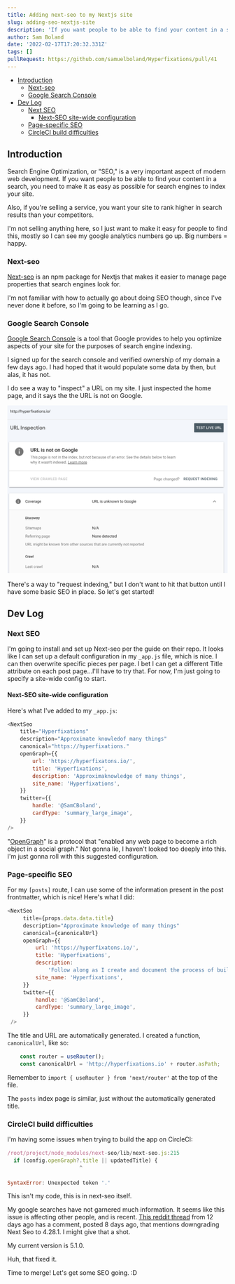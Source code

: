 ```yaml
---
title: Adding next-seo to my Nextjs site
slug: adding-seo-nextjs-site
description: 'If you want people to be able to find your content in a search, you need to make it as easy as possible for search engines to index your site.'
author: Sam Boland
date: '2022-02-17T17:20:32.331Z'
tags: []
pullRequest: https://github.com/samuelboland/Hyperfixations/pull/41
---
```


- [Introduction](#introduction)
  - [Next-seo](#next-seo)
  - [Google Search Console](#google-search-console)
- [Dev Log](#dev-log)
  - [Next SEO](#next-seo-1)
    - [Next-SEO site-wide configuration](#next-seo-site-wide-configuration)
  - [Page-specific SEO](#page-specific-seo)
  - [CircleCI build difficulties](#circleci-build-difficulties)

## Introduction

Search Engine Optimization, or "SEO," is a very important aspect of modern web development. If you want people to be able to find your content in a search, you need to make it as easy as possible for search engines to index your site.

Also, if you're selling a service, you want your site to rank higher in search results than your competitors.

I'm not selling anything here, so I just want to make it easy for people to find this, mostly so I can see my google analytics numbers go up. Big numbers = happy.

### Next-seo

[Next-seo](https://github.com/garmeeh/next-seo) is an npm package for Nextjs that makes it easier to manage page properties that search engines look for.

I'm not familiar with how to actually go about doing SEO though, since I've never done it before, so I'm going to be learning as I go.

### Google Search Console

[Google Search Console](https://search.google.com/search-console/about) is a tool that Google provides to help you optimize aspects of your site for the purposes of search engine indexing.

I signed up for the search console and verified ownership of my domain a few days ago. I had hoped that it would populate some data by then, but alas, it has not.

I do see a way to "inspect" a URL on my site. I just inspected the home page, and it says the the URL is not on Google.

![Image showing that my site is not on Google](../images/Screen%20Shot%202022-02-17%20at%209.29.10%20AM.png)

There's a way to "request indexing," but I don't want to hit that button until I have some basic SEO in place. So let's get started!

## Dev Log

### Next SEO

I'm going to install and set up Next-seo per the guide on their repo. It looks like I can set up a default configuration in my `_app.js` file, which is nice. I can then overwrite specific pieces per page. I bet I can get a different Title attribute on each post page...I'll have to try that. For now, I'm just going to specify a site-wide config to start.

#### Next-SEO site-wide configuration

Here's what I've added to my `_app.js`:

```js
<NextSeo
    title="Hyperfixations"
    description="Approximate knowledof many things"
    canonical="https://hyperfixations."
    openGraph={{
        url: 'https://hyperfixatons.io/',
        title: 'Hyperfixations',
        description: 'Approximaknowledge of many things',
        site_name: 'Hyperfixations',
    }}
    twitter={{
        handle: '@SamCBoland',
        cardType: 'summary_large_image',
    }}
/>
```

"[OpenGraph](https://ogp.me/)" is a protocol that "enabled any web page to become a rich object in a social graph." Not gonna lie, I haven't looked too deeply into this. I'm just gonna roll with this suggested configuration.

### Page-specific SEO

For my `[posts]` route, I can use some of the information present in the post frontmatter, which is nice! Here's what I did:

```js
<NextSeo
     title={props.data.data.title}
     description="Approximate knowledge of many things"
     canonical={canonicalUrl}
     openGraph={{
         url: 'https://hyperfixatons.io/',
         title: 'Hyperfixations',
         description:
             'Follow along as I create and document the process of building a blog with Next.js! Once complete, I will use this to document my various hobby fixations as they come and go.',
         site_name: 'Hyperfixations',
     }}
     twitter={{
         handle: '@SamCBoland',
         cardType: 'summary_large_image',
     }}
 />
```

The title and URL are automatically generated. I created a function, `canonicalUrl`, like so:

```js
    const router = useRouter();
    const canonicalUrl = 'http://hyperfixations.io' + router.asPath;
```

Remember to `import { useRouter } from 'next/router'` at the top of the file.

The `posts` index page is similar, just without the automatically generated title.

### CircleCI build difficulties

I'm having some issues when trying to build the app on CircleCI:

```js
/root/project/node_modules/next-seo/lib/next-seo.js:215
  if (config.openGraph?.title || updatedTitle) {
                       ^

SyntaxError: Unexpected token '.'
```

This isn't my code, this is in next-seo itself.

My google searches have not garnered much information. It seems like this issue is affecting other people, and is recent. [This reddit thread](https://www.reddit.com/r/nextjs/comments/slw4p6/nextseo_causes_a_crash_in_dev_mode/) from 12 days ago has a comment, posted 8 days ago, that mentions downgrading Next Seo to 4.28.1. I might give that a shot.

My current version is 5.1.0.

Huh, that fixed it.

Time to merge! Let's get some SEO going. :D
